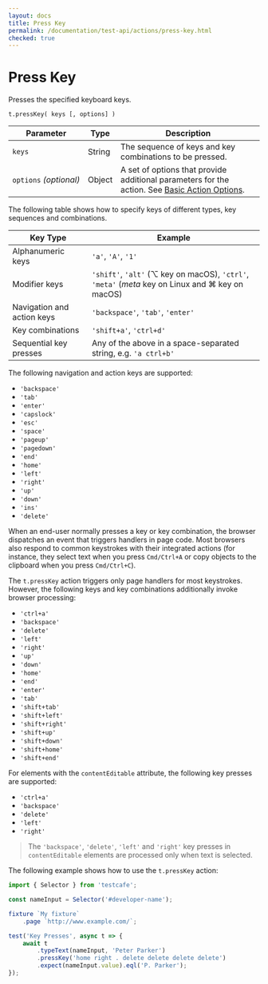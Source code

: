 ```yaml
---
layout: docs
title: Press Key
permalink: /documentation/test-api/actions/press-key.html
checked: true
---
```

# Press Key

Presses the specified keyboard keys.

```text
t.pressKey( keys [, options] )
```

Parameter | Type   | Description
--------- | ------ | --------------------------------------------------------
`keys`    | String | The sequence of keys and key combinations to be pressed.
`options`&#160;*(optional)*  | Object | A set of options that provide additional parameters for the action. See [Basic Action Options](action-options.md#basic-action-options).

The following table shows how to specify keys of different types, key sequences and combinations.

Key Type                   | Example
-------------------------- | ------
Alphanumeric keys          | `'a'`, `'A'`, `'1'`
Modifier keys              | `'shift'`, `'alt'` (⌥ key on macOS), `'ctrl'`, `'meta'` (*meta* key on Linux and ⌘ key on macOS)
Navigation and action keys | `'backspace'`, `'tab'`, `'enter'`
Key combinations           | `'shift+a'`, `'ctrl+d'`
Sequential key presses     | Any of the above in a space-separated string, e.g. `'a ctrl+b'`

The following navigation and action keys are supported:

* `'backspace'`
* `'tab'`
* `'enter'`
* `'capslock'`
* `'esc'`
* `'space'`
* `'pageup'`
* `'pagedown'`
* `'end'`
* `'home'`
* `'left'`
* `'right'`
* `'up'`
* `'down'`
* `'ins'`
* `'delete'`

When an end-user normally presses a key or key combination, the browser dispatches an event that triggers handlers in page code. Most browsers also respond to common keystrokes with their integrated actions (for instance, they select text when you press `Cmd/Ctrl+A` or copy objects to the clipboard when you press `Cmd/Ctrl+C`).

The `t.pressKey` action triggers only page handlers for most keystrokes. However, the following keys and key combinations additionally invoke browser processing:

* `'ctrl+a'`
* `'backspace'`
* `'delete'`
* `'left'`
* `'right'`
* `'up'`
* `'down'`
* `'home'`
* `'end'`
* `'enter'`
* `'tab'`
* `'shift+tab'`
* `'shift+left'`
* `'shift+right'`
* `'shift+up'`
* `'shift+down'`
* `'shift+home'`
* `'shift+end'`

For elements with the `contentEditable` attribute, the following key presses are supported:

* `'ctrl+a'`
* `'backspace'`
* `'delete'`
* `'left'`
* `'right'`

> The `'backspace'`, `'delete'`, `'left'` and `'right'` key presses in `contentEditable` elements are processed only when text is selected.

The following example shows how to use the `t.pressKey` action:

```js
import { Selector } from 'testcafe';

const nameInput = Selector('#developer-name');

fixture `My fixture`
    .page `http://www.example.com/`;

test('Key Presses', async t => {
    await t
        .typeText(nameInput, 'Peter Parker')
        .pressKey('home right . delete delete delete delete')
        .expect(nameInput.value).eql('P. Parker');
});
```
